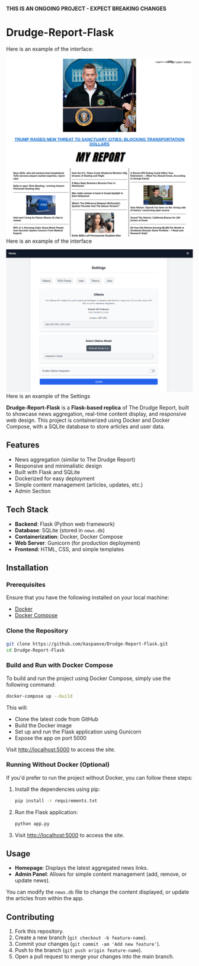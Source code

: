 
**THIS IS AN ONGOING PROJECT - EXPECT BREAKING CHANGES**

# Drudge-Report-Flask

Here is an example of the interface:

![Drudge Report Example](./Selection_1006.png)
Here is an example of the interface

![Drudge Report Example](./Selection_1007.png)
Here is an example of the Settings

**Drudge-Report-Flask** is a **Flask-based replica** of The Drudge Report, built to showcase news aggregation, real-time content display, and responsive web design. This project is containerized using Docker and Docker Compose, with a SQLite database to store articles and user data.

## Features

- News aggregation (similar to The Drudge Report)
- Responsive and minimalistic design
- Built with Flask and SQLite
- Dockerized for easy deployment
- Simple content management (articles, updates, etc.)
- Admin Section

## Tech Stack

- **Backend**: Flask (Python web framework)
- **Database**: SQLite (stored in `news.db`)
- **Containerization**: Docker, Docker Compose
- **Web Server**: Gunicorn (for production deployment)
- **Frontend**: HTML, CSS, and simple templates

## Installation

### Prerequisites

Ensure that you have the following installed on your local machine:

- [Docker](https://www.docker.com/products/docker-desktop)
- [Docker Compose](https://docs.docker.com/compose/install/)

### Clone the Repository

```bash
git clone https://github.com/kaspaeve/Drudge-Report-Flask.git
cd Drudge-Report-Flask
```

### Build and Run with Docker Compose

To build and run the project using Docker Compose, simply use the following command:

```bash
docker-compose up --build
```

This will:

- Clone the latest code from GitHub
- Build the Docker image
- Set up and run the Flask application using Gunicorn
- Expose the app on port 5000

Visit [http://localhost:5000](http://localhost:5000) to access the site.

### Running Without Docker (Optional)

If you'd prefer to run the project without Docker, you can follow these steps:

1. Install the dependencies using pip:
   ```bash
   pip install -r requirements.txt
   ```

2. Run the Flask application:
   ```bash
   python app.py
   ```

3. Visit [http://localhost:5000](http://localhost:5000) to access the site.

## Usage

- **Homepage**: Displays the latest aggregated news links.
- **Admin Panel**: Allows for simple content management (add, remove, or update news).
  
You can modify the `news.db` file to change the content displayed, or update the articles from within the app.

## Contributing

1. Fork this repository.
2. Create a new branch (`git checkout -b feature-name`).
3. Commit your changes (`git commit -am 'Add new feature'`).
4. Push to the branch (`git push origin feature-name`).
5. Open a pull request to merge your changes into the main branch.